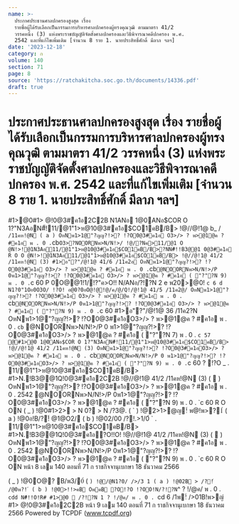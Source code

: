 ```yaml
---
name: >-
  ประกาศประธานศาลปกครองสูงสุด เรื่อง
  รายชื่อผู้ได้รับเลือกเป็นกรรมการบริหารศาลปกครองผู้ทรงคุณวุฒิ ตามมาตรา 41/2
  วรรคหนึ่ง (3) แห่งพระราชบัญญัติจัดตั้งศาลปกครองและวิธีพิจารณาคดีปกครอง พ.ศ.
  2542 และที่แก้ไขเพิ่มเติม [จำนวน 8 ราย 1. นายประสิทธิ์ศักดิ์ มีลาภ ฯลฯ]
date: '2023-12-18'
category: ก
volume: 140
section: 71
page: 8
source: 'https://ratchakitcha.soc.go.th/documents/14336.pdf'
draft: true
---
```


# ประกาศประธานศาลปกครองสูงสุด เรื่อง รายชื่อผู้ได้รับเลือกเป็นกรรมการบริหารศาลปกครองผู้ทรงคุณวุฒิ ตามมาตรา 41/2 วรรคหนึ่ง (3) แห่งพระราชบัญญัติจัดตั้งศาลปกครองและวิธีพิจารณาคดีปกครอง พ.ศ. 2542 และที่แก้ไขเพิ่มเติม [จำนวน 8 ราย 1. นายประสิทธิ์ศักดิ์ มีลาภ ฯลฯ]

#1>@0#1> @!0@3#ค1อ2C2B N1ANอ 1@0ANอ$COR O 1?"N3AอN#็!11/@1"1>ห@10@3#ค1อ$CO1คB/B> !@//@!1@ b_ / ` /11คห!@N ( a ) OหNพ1>1@"?ญญ?!>? !?O0@3#ค1อ O3>/> ? พ>@1@ค ? #ค1อ พ . 0 . `cb` O3>?NOORNพ>N/N!>/ !@/?Nค>11/@1 O @N!>!@1N3Aอ11/@1"1>ห@10@3#ค1อ$CO1คB/B>?NN#็!!B3@@1 0@3#ค1อ R O O @N!>!@1N3Aอ11/@1"1>ห@10@3#ค1อ$CO1คB/B> !@//@!1@ 41/2 /11คห!@N (3) #1>อ"?"/@!1@ 41/6 /11ค2อ OหNพ1>1@"?ญญ?!>? !?O0@3#ค1อ O3>/> ? พ>@1@ค ? #ค1อ พ . 0 . `cb` @NOORNพ>N/N!>/P 0พ1>1@"?ญญ?!>? !?O0@3#ค1อ O3>/> ? พ>@1@ค ? #ค1อ ( "?"?N 9) พ . 0 . `c 60 P 0O@@1!1/!?"ค>O!! N/ANอ/?!?N 2 e พ20>@0! `c 6 d N1?0"1Oอ0O3O/ !?O! อ@0?0อO@!@!@/ค/@/Q!/@!1@ 41/5 /11ค2@/ OหNพ1>1@"?ญญ?!>? !?O0@3#ค1อ O3>/> ? พ>@1@ค ? #ค1อ พ . 0 . `cb` @NOORNพ>N/N!>/P 0พ1>1@"?ญญ?!>? !?O0@3#ค1อ O3>/> ? พ>@1@ค ? #ค1อ ( "?"?N 9) พ . 0 . `c 60 #1>อ"?"/@!1@ 36 /11ค2?N OหNพ1>1@"?ญญ?!>? !?O0@3#ค1อO3>/> ? พ>@1@ค ? #ค1อ พ . 0 . `cb` @NOORNพ>N/N!>/P 0 พ1>1@"?ญญ?!>? !?O0@3#ค1อO3>/> ? พ>@1@ค ? #ค1อ ( "?"?N 7) พ . 0 . `c 57 @#1>@0 1@0ANอ$COR O 1?"N3AอN#็!11/@1"1>ห@10@3#ค1อ$CO1คB/B> !@//@!1@ 41/2 /11คห!@N (3) OหNพ1>1@"?ญญ?!>? !?O0@3#ค1อO3>/> ? พ>@1@ค ? #ค1อ พ . 0 . `cb` @NOORNพ>N/N!>/P 0 พ1>1@"?ญญ?!>? !?O0@3#ค1อO3>/> ? พ>@1@ค ? #ค1อ ( "?"?N 9) พ . 0 . `c 60 ? !?O _ . 11/@1"1>ห@10@3#ค1อ$CO1คB/B> #1>N.!B3@@1Q!0@3#ค1อ2C2B !@//@!1@ 41/2 /11คห!@N (3) (  ) OหNพ1>1@"?ญญ?!>? !?O0@3#ค1อO3>/> ? พ>@1@ค ? #ค1อ พ . 0 . 2542 @NOORNพ>N/N!>/P 0พ1>1@"?ญญ?!>? !?O0@3#ค1อO3>/> ? พ>@1@ค ? #ค1อ ( "?"?N 9) พ . 0 . `c 60 R O ON ( _ ) !@0#1>2> > N 0? > N /?3@. ( ` ) !@2>1>@ญ!์ พ@!พ>?1์ ( a ) !@0อ!B/?!์ @1@O2/ ( b ) !@02/00 /?!.>1/0์ ` . 11/@1"1>ห@10@3#ค1อ$CO1คB/B> #1>N.!B3@@1Q!0@3#ค1อ?O!!O! !@//@!1@ 41/2 /11คห!@N (3) (  ) OหNพ1>1@"?ญญ?!>? !?O0@3#ค1อO3>/> ? พ>@1@ค ? #ค1อ พ . 0 . 2542 @NOORNพ>N/N!>/P 0พ1>1@"?ญญ?!>? !?O0@3#ค1อO3>/> ? พ>@1@ค ? #ค1อ ( "?"?N 9) พ . 0 . `c 60 R O ON หน้า 8 เลม 140 ตอนที่ 71 ก ราชกิจจานุเบกษา 18 ธันวาคม 2566

( _ ) !@0O@? B/พ3/0์ ( ` ) !@/@N1?0/ />/3 1 ( a ) !@02B > /?!์ /@0พ?! ์ ( b ) !@0>!!>คB OพคB ?O!?O !?OO!N/?!?N `^ ? !/@ค/ พ . 0 . `cdd N#็!!O!R# #1>@0  /?!?N 1 ? !/@ค/ พ . 0 . `cd 6 /1พ!์ />01B!พ>ญ์ #1> @!0@3#ค1อ2C2B หน้า 9 เลม 140 ตอนที่ 71 ก ราชกิจจานุเบกษา 18 ธันวาคม 2566 Powered by TCPDF (www.tcpdf.org)
